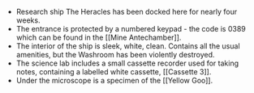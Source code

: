 - Research ship The Heracles has been docked here for nearly four weeks. 
- The entrance is protected by a numbered keypad - the code is 0389 which can be found in the [[Mine Antechamber]].
- The interior of the ship is sleek, white, clean. Contains all the usual amenities, but the Washroom has been violently destroyed.
- The science lab includes a small cassette recorder used for taking notes, containing a labelled white cassette, [[Cassette 3]].
- Under the microscope is a specimen of the [[Yellow Goo]].

